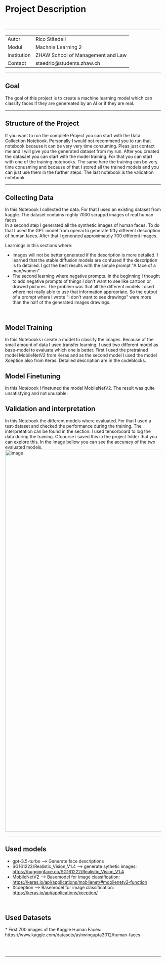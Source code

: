 <h1>Project Description</h1>
<br>

---

<table>
  <tr>
    <td>Autor</td>
    <td>Rico Stäedeli</td>
  </tr>
  <tr>
    <td>Modul</td>
    <td>Machnie Learning 2</td>
  </tr>
  <tr>
    <td>Institution</td>
    <td>ZHAW School of Management and Law</td>
  </tr>
    <tr>
    <td>Contact</td>
    <td>staedric@students.zhaw.ch</td>
  </tr>
</table>

---

<h2>Goal</h2>
The goal of this project is to create a machine learning model which can classify faces if they are genereated by an AI or if they are real. 

---

<h2>Structure of the Project</h2>

If you want to run the complete Project you can start with the Data Collection Notebook. Personally I would not recommend you to run that notebook because it can be very very time consuming. Pleas just contact me and I will give you the generated dataset from my run. 
After you created the datasaet you can start with the model training. For that you can start with one of the training notebooks. The same here the training can be very time conusming and because of that I stored all the trained models and you can just use them in the further steps. 
The last notebook is the validation notebook.

---

<h2>Collecting Data</h2>
In this Notebook I collected the data. For that I used an existing dataset from kaggle. The dataset contains roghly 7000 scrappd images of real human faces. <br>
In a second step I generated all the synthetic images of human faces. To do that I used the GPT model from openai to generate fifty different description of human faces. After that I generated approximately 700 different images. 

<br>

Learnings in this sections where:
* Images will not be better generated if the description is more detailed. I learned that the stable diffusion models are confused if the description is to detailed. I got the best results with the simple prompt "A face of a man/women"
* The second learning where negative prompts. In the beginning I thought to add negative prompts of things I don't want to see like cartoon or drawed pictures. The problem was that all the different models I used where not really able to use that information appropriate. So the output of a prompt where i wrote "I don't want to see drawings" were more than the half of the generated images drawings.

<br>

<h2>Model Training</h2>
In this Notebooks i create a model to classify the images. Because of the small amount of data I used transfer learning. I used two different model as base-model to evaluate which one is better. First I used the pretrained model MobileNetV2 from Keras and as the second model I used the model Xception also from Keras. Detailed description are in the codeblocks. 

<br>

<h2>Model Finetuning</h2>
In this Notebook I finetuned the model MobileNetV2. The result was quite unsatisfying and not unusable. 

<br>

<h2>Validation and interpretation</h2>
In this Notebook the different models where evaluated. For that I used a test-dataset and checked the performance during the training. The interpretation can be found in the section. I used tensorboard to log the data during the training. Ofcourse i saved this in the project folder that you can explore this. In the image bellow you can see the accuracy of the two evaluated models.
<img width="1234" alt="image" src="https://github.com/RicoStaedeli/ml2_exam/assets/62505224/684e1564-0c5c-4f3b-a15e-b810c31b2e4c">

<br>

---
<h2>Used models</h2>


*   gpt-3.5-turbo --> Generate face descriptions
*   SG161222/Realistic_Vision_V1.4 --> generate sythetic images: https://huggingface.co/SG161222/Realistic_Vision_V1.4
*   MobileNetV2 --> Basemodel for image classification: https://keras.io/api/applications/mobilenet/#mobilenetv2-function
*   Xcdeption --> Basemodel for image classification: https://keras.io/api/applications/xception/

<br>

<h2>Used Datasets</h2>
*   First 700 images of the Kaggle Human Faces: https://www.kaggle.com/datasets/ashwingupta3012/human-faces

<br> <br>

---
